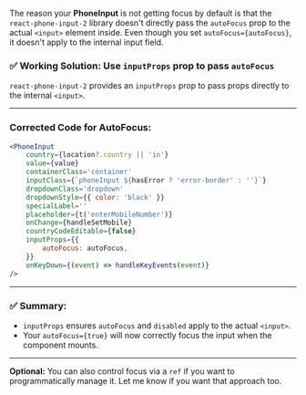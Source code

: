 The reason your **PhoneInput** is not getting focus by default is that the `react-phone-input-2` library doesn't directly pass the `autoFocus` prop to the actual `<input>` element inside. Even though you set `autoFocus={autoFocus}`, it doesn't apply to the internal input field.

### ✅ **Working Solution: Use `inputProps` prop to pass `autoFocus`**

`react-phone-input-2` provides an `inputProps` prop to pass props directly to the internal `<input>`.

---

### **Corrected Code for AutoFocus:**

```jsx
<PhoneInput
    country={location?.country || 'in'}
    value={value}
    containerClass='container'
    inputClass={`phoneInput ${hasError ? 'error-border' : ''}`}
    dropdownClass='dropdown'
    dropdownStyle={{ color: 'black' }}
    specialLabel=''
    placeholder={t('enterMobileNumber')}
    onChange={handleSetMobile}
    countryCodeEditable={false}
    inputProps={{
        autoFocus: autoFocus,
    }}
    onKeyDown={(event) => handleKeyEvents(event)}
/>
```

---

### ✅ **Summary:**

* `inputProps` ensures `autoFocus` and `disabled` apply to the actual `<input>`.
* Your `autoFocus={true}` will now correctly focus the input when the component mounts.

---

**Optional:** You can also control focus via a `ref` if you want to programmatically manage it. Let me know if you want that approach too.

